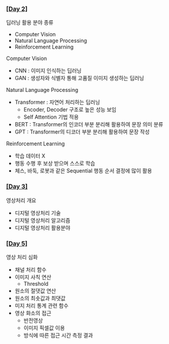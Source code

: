 ### [[Day 2]](./Day2/Day2.md)
딥러닝 활용 분야 종류

- Computer Vision
- Natural Language Processing
- Reinforcement Learning


Computer Vision

- CNN : 이미지 인식하는 딥러닝
- GAN : 생성자와 식별자 통해 고품질 이미지 생성하는 딥러닝

Natural Language Processing

- Transformer : 자연어 처리하는 딥러닝
    - Encoder, Decoder 구조로 높은 성능 보임
    - Self Attention 기법 적용
- BERT : Transformer의 인코더 부분 분리해 활용하여 문장 의미 분류
- GPT : Transformer의 디코더 부분 분리해 활용하여 문장 작성


Reinforcement Learning

- 학습 데이터 X
- 행동 수행 후 보상 받으며 스스로 학습
- 체스, 바둑, 로봇과 같은 Sequential 행동 순서 결정에 많이 활용

### [[Day 3]](./Day3/Day3.md)
영상처리 개요

- 디지털 영상처리 기술
- 디지털 영상처리 알고리즘
- 디지털 영상처리 활용분야



### [[Day 5]](./Day5/Day5.md)
영상 처리 심화

- 채널 처리 함수
- 이미지 사칙 연산
    -  Threshold
- 원소의 절댓값 연산
- 원소의 최솟값과 최댓값
- 미지 처리 통계 관련 함수
- 영상 화소의 접근
    - 반전영상
    - 이미지 픽셀값 이용
    - 방식에 따른 접근 시간 측정 결과

